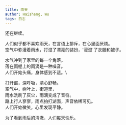 ```yaml
---
title: 雨天
author: Haisheng, Wu
tags: 日志
---
```


还在继续。

人们似乎都不喜欢雨天，在言语上排斥，在心里面厌烦。\
空气中弥漫着雨水，打湿了漂亮的装扮，'浸湿'了衣服和被子。

水气冲到了家里的每一个角落。\
落在雨棚上的雨滴是一种噪音。\
人们开始头痛，身体感到不适。\
 
打开窗，深呼吸，清心舒畅。\
空气中，树叶上，街道里，\
雨水洗刷了灰尘，雨滴变成了音符。\
路上行人寥寥，雨点拍打湖面，声音依稀可见。\
人们开始微笑，心里发现平静。

为了看到雨后的清澈，人们每天快乐。

